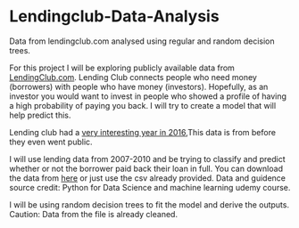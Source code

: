 # Lendingclub-Data-Analysis
Data from lendingclub.com analysed using regular and random decision trees.

For this project I will be exploring publicly available data from [LendingClub.com](www.lendingclub.com). Lending Club connects people who need money (borrowers) with people who have money (investors). Hopefully, as an investor you would want to invest in people who showed a profile of having a high probability of paying you back. I will try to create a model that will help predict this.
 
Lending club had a [very interesting year in 2016](https://en.wikipedia.org/wiki/Lending_Club#2016),This data is from before they even went public.
 
I will use lending data from 2007-2010 and be trying to classify and predict whether or not the borrower paid back their loan in full. You can download the data from [here](https://www.lendingclub.com/info/download-data.action) or just use the csv already provided.
Data and guidence source credit: Python for Data Science and machine learning udemy course.

I will be using random decision trees to fit the model and derive the outputs.
Caution: Data from the file is already cleaned.
